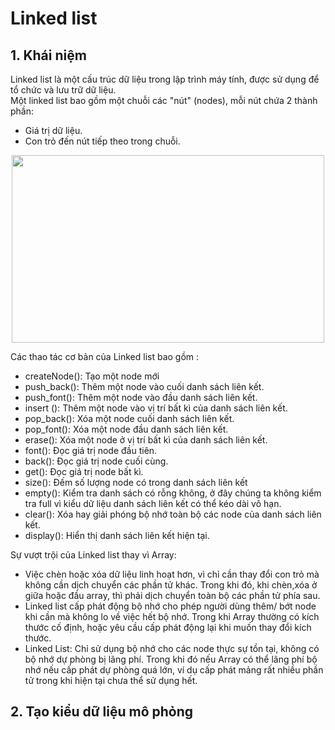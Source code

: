 # Linked list
## 1. Khái niệm
Linked list là một cấu trúc dữ liệu trong lập trình máy tính, được sử dụng để tổ chức và lưu trữ dữ liệu.  
Một linked list bao gồm một chuỗi các "nút" (nodes), mỗi nút chứa 2 thành phần: 
+	Giá trị dữ liệu. 
+	Con trỏ đến nút tiếp theo trong chuỗi.
<p align = "center">
<img src = "https://github.com/user-attachments/assets/caa3f82e-da0c-4322-ab88-23393cf9fcd7" width = "500" height = "300">  

Các thao tác cơ bản của Linked list bao gồm :
+ createNode(): Tạo một node mới
+ push_back(): Thêm một node vào cuối danh sách liên kết.
+ push_font(): Thêm một node vào đầu danh sách liên kết.
+ insert (): Thêm một node vào vị trí bất kì của danh sách liên kết.
+ pop_back(): Xóa một node cuối danh sách liên kết.
+ pop_font(): Xóa một node đầu danh sách liên kết.
+ erase(): Xóa một node ở vị trí bất kì của danh sách liên kết.
+ font(): Đọc giá trị node đầu tiên.
+ back(): Đọc giá trị node cuối cùng.
+ get(): Đọc giá trị node bất kì.
+ size(): Đếm số lượng node có trong danh sách liên kết
+ empty(): Kiểm tra danh sách có rỗng không, ở đây chúng ta không kiểm tra full vì kiểu dữ liệu danh sách liên kết có thể kéo dài vô hạn.
+ clear(): Xóa hay giải phóng bộ nhớ toàn bộ các node của danh sách liên kết.
+ display(): Hiển thị danh sách liên kết hiện tại.

Sự vượt trội của Linked list thay vì Array: 
+ Việc chèn hoặc xóa dữ liệu linh hoạt hơn, vì chỉ cần thay đổi con trỏ mà không cần dịch chuyển các phần tử khác. Trong khi đó, khi chèn,xóa ở giữa hoặc đầu  array, thì phải dịch chuyển toàn bộ các phần tử phía sau.
+ Linked list cấp phát động bộ nhớ cho phép người dùng thêm/ bớt node khi cần mà không lo về việc hết bộ nhớ. Trong khi Array thường có kích thước cố định, hoặc yêu cầu cấp phát động lại khi muốn thay đổi kích thước. 
+ Linked List: Chỉ sử dụng bộ nhớ cho các node thực sự tồn tại, không có bộ nhớ dự phòng bị lãng phí. Trong khi đó nếu Array có thể lãng phí bộ nhớ nếu cấp phát dự phòng quá lớn, ví dụ cấp phát mảng rất nhiều phần tử trong khi hiện tại chưa thể sử dụng hết.


## 2. Tạo kiểu dữ liệu mô phỏng 
